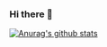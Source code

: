 ### Hi there 👋
[![Anurag's github stats](https://github-readme-stats.vercel.app/api?username=kimmoonkyung)](https://github.com/anuraghazra/github-readme-stats)
<!--
**kimmoonkyung/kimmoonkyung** is a ✨ _special_ ✨ repository because its `README.md` (this file) appears on your GitHub profile.

Here are some ideas to get you started:

- 🔭 I’m currently working on ...
- 🌱 I’m currently learning ...
- 👯 I’m looking to collaborate on ...
- 🤔 I’m looking for help with ...
- 💬 Ask me about ...
- 📫 How to reach me: ...
- 😄 Pronouns: ...
- ⚡ Fun fact: ...
-->
